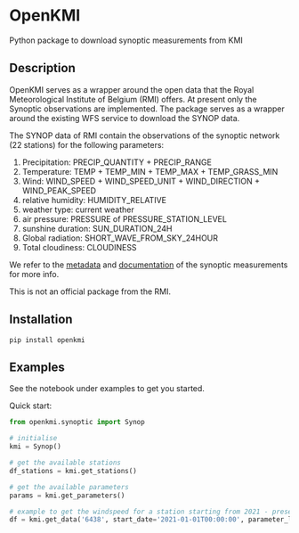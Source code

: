 # OpenKMI

Python package to download synoptic measurements from KMI

## Description

OpenKMI serves as a wrapper around the open data that the Royal Meteorological Institute of Belgium (RMI)
offers. At present only the Synoptic observations are implemented. The package serves as a wrapper around the existing
WFS service to download the SYNOP data.

The SYNOP data of RMI contain the observations of the synoptic network (22 stations) for the following parameters:
1. Precipitation: PRECIP_QUANTITY + PRECIP_RANGE
2. Temperature: TEMP + TEMP_MIN + TEMP_MAX + TEMP_GRASS_MIN
3. Wind: WIND_SPEED + WIND_SPEED_UNIT + WIND_DIRECTION + WIND_PEAK_SPEED
4. relative humidity: HUMIDITY_RELATIVE
5. weather type: current weather
6. air pressure: PRESSURE of PRESSURE_STATION_LEVEL
7. sunshine duration: SUN_DURATION_24H
8. Global radiation: SHORT_WAVE_FROM_SKY_24HOUR
9. Total cloudiness: CLOUDINESS

We refer to the [metadata](https://opendata.meteo.be/geonetwork/srv/eng/catalog.search;jsessionid=A7FEA3AF21132DE8B1DA8A2CD1746597#/metadata/RMI_DATASET_SYNOP) 
and [documentation](https://opendata.meteo.be/documentation/?dataset=synop)
of the synoptic measurements for more info.

This is not an official package from the RMI.


## Installation

```
pip install openkmi
```

## Examples

See the notebook under examples to get you started.

Quick start:

```python
from openkmi.synoptic import Synop

# initialise
kmi = Synop()

# get the available stations
df_stations = kmi.get_stations()

# get the available parameters
params = kmi.get_parameters()

# example to get the windspeed for a station starting from 2021 - present
df = kmi.get_data('6438', start_date='2021-01-01T00:00:00', parameter_list=['wind_speed'])
```